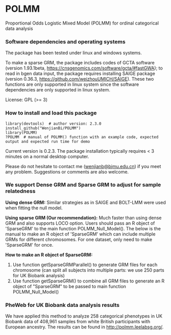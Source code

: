# POLMM
Proportional Odds Logistic Mixed Model (POLMM) for ordinal categorical data analysis

### Software dependencies and operating systems
The package has been tested under linux and windows systems. 

To make a sparse GRM, the package includes codes of GCTA software (version 1.93.1beta, https://cnsgenomics.com/software/gcta/#fastGWA); to read in bgen data input, the package requires installing SAIGE package (version 0.36.3, https://github.com/weizhouUMICH/SAIGE). These two functions are only supported in linux system since the software dependencies are only supported in linux system.

License: GPL (>= 3)

### How to install and load this package

```{r}      
library(devtools)  # author version: 2.3.0
install_github("WenjianBi/POLMM")
library(POLMM)
?POLMM  # manual of POLMM() function with an example code, expected output and expected run time for demo
```
Current version is 0.2.3. The package installation typically requires < 3 minutes on a normal desktop computer. 

Please do not hesitate to contact me (wenjianb@bjmu.edu.cn) if you meet any problem. Suggestions or comments are also welcome.

### We support Dense GRM and Sparse GRM to adjust for sample relatedness

**Using dense GRM:** Similar strategies as in SAIGE and BOLT-LMM were used when fitting the null model.  

**Using sparse GRM (Our recommendation):** Much faster than using dense GRM and also supports LOCO option. Users should pass an R object of 'SparseGRM' to the main function POLMM_Null_Model(). The below is the manual to make an R object of 'SparseGRM' which can include multiple GRMs for different chromosomes. For one dataset, only need to make 'SparseGRM' for once.  

**How to make an R object of SparseGRM:**  
1. Use function getSparseGRMParallel() to generate GRM files for each chromosome (can split all subjects into multiple parts: we use 250 parts for UK Biobank analysis)
1. Use function getSparseGRM() to combine all GRM files to generate an R object of "SparseGRM" to be passed to main function POLMM_Null_Model() 

### PheWeb for UK Biobank data analysis results

We have applied this method to analyze 258 categorical phenotypes in UK Biobank data of 408,961 samples from white British participants with European ancestry. The results can be found in http://polmm.leelabsg.org/.
